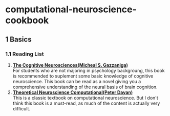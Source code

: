 # computational-neuroscience-cookbook
## 1 Basics
### 1.1 Reading List
1. **[The Cognitive Neurosciences(Micheal S. Gazzaniga)](books/Gazzaniga.%20The%20Cognitive%20Neurosciences.pdf)**<br>
   For students who are not majoring in psychology backgroung, this book is recommended to suplement some basic knowledge of cognitive neuroscience. This book can be read as a novel giving you a comprehensive understanding of the neural basis of brain cognition.
2. **[Theoretical Neuroscience Computational(Peter Dayan)](books/Theoretical%20Neuroscience%20Computational%20and%20Mathematical%20Modeling%20of%20Neural%20Systems%20-%20%20Peter%20Dayan,%20L.%20F.%20Abbott.pdf)**<br>
    This is a classic textbook on computational neuroscience. But I don't think this book is a must-read, as much of the content is actually very difficult.

